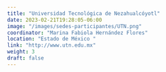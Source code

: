```yaml
---
title: "Universidad Tecnológica de Nezahualcóyotl"
date: 2023-02-21T19:28:05-06:00
image: "/images/sedes-participantes/UTN.png"
coordinator: "Marina Fabiola Hernández Flores" 
location: "Estado de México "
link: "http://www.utn.edu.mx"
weight: 3
draft: false
---
```


